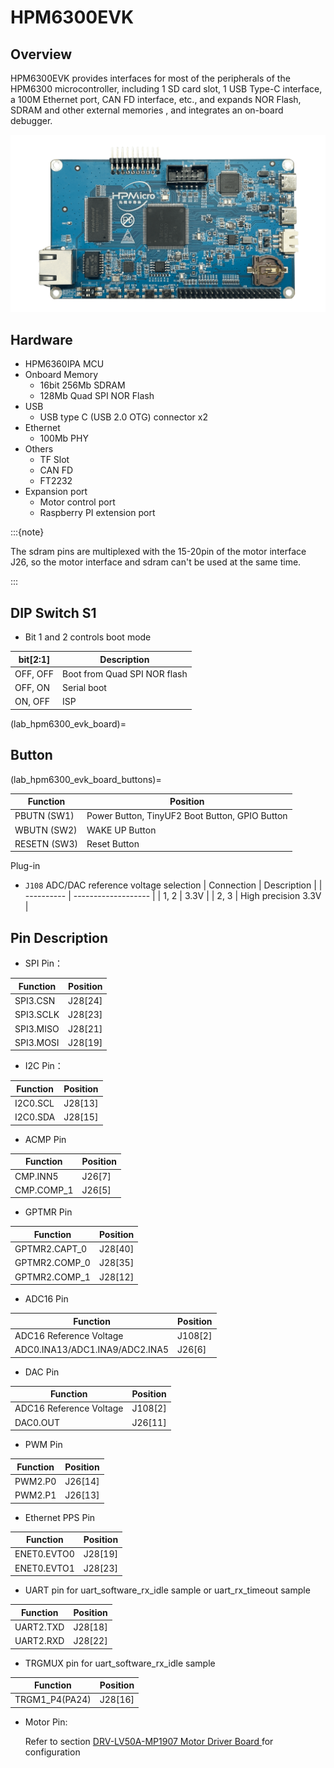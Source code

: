 # HPM6300EVK

## Overview
HPM6300EVK provides interfaces for most of the peripherals of the HPM6300 microcontroller, including 1 SD card slot, 1 USB Type-C interface, a 100M Ethernet port, CAN FD interface, etc., and expands NOR Flash, SDRAM and other external memories , and integrates an on-board debugger.

![hpm6300evk](../../../../assets/sdk/boards/hpm6300evk/hpm6300evk.png "hpm6300evk")

## Hardware

- HPM6360IPA MCU
- Onboard Memory
  - 16bit 256Mb SDRAM
  - 128Mb Quad SPI NOR Flash
- USB
  - USB type C (USB 2.0 OTG) connector x2
- Ethernet
  - 100Mb PHY
- Others
  - TF Slot
  - CAN FD
  - FT2232
- Expansion port
  - Motor control port
  - Raspberry PI extension port

:::{note}

The sdram pins are multiplexed with the 15-20pin of the motor interface J26, so the motor interface and sdram can't be used at the same time.

:::

## DIP Switch S1

- Bit 1 and 2 controls boot mode

| bit[2:1] | Description                  |
| -------- | ---------------------------- |
| OFF, OFF | Boot from Quad SPI NOR flash |
| OFF, ON  | Serial boot                  |
| ON, OFF  | ISP                          |

(lab_hpm6300_evk_board)=

## Button

(lab_hpm6300_evk_board_buttons)=

| Function     | Position                                       |
| ------------ | ---------------------------------------------- |
| PBUTN (SW1)  | Power Button, TinyUF2 Boot Button, GPIO Button |
| WBUTN (SW2)  | WAKE UP Button                                 |
| RESETN (SW3) | Reset Button                                   |

Plug-in

- `J108` ADC/DAC reference voltage selection
  | Connection | Description         |
  | ---------- | ------------------- |
  | 1, 2       | 3.3V                |
  | 2, 3       | High precision 3.3V |

## Pin Description

- SPI Pin：

| Function  | Position |
| --------- | -------- |
| SPI3.CSN  | J28[24]  |
| SPI3.SCLK | J28[23]  |
| SPI3.MISO | J28[21]  |
| SPI3.MOSI | J28[19]  |

- I2C Pin：

| Function | Position |
| -------- | -------- |
| I2C0.SCL | J28[13]  |
| I2C0.SDA | J28[15]  |

- ACMP Pin

| Function   | Position |
| ---------- | -------- |
| CMP.INN5   | J26[7]   |
| CMP.COMP_1 | J26[5]   |

- GPTMR Pin

| Function      | Position |
| ------------- | -------- |
| GPTMR2.CAPT_0 | J28[40] |
| GPTMR2.COMP_0 | J28[35] |
| GPTMR2.COMP_1 | J28[12] |

- ADC16 Pin

| Function                       | Position |
| ------------------------------ | -------- |
| ADC16 Reference Voltage        | J108[2]  |
| ADC0.INA13/ADC1.INA9/ADC2.INA5 | J26[6]   |

- DAC Pin

| Function                | Position |
| ----------------------- | -------- |
| ADC16 Reference Voltage | J108[2]  |
| DAC0.OUT                | J26[11]  |

- PWM Pin

| Function | Position |
| -------- | -------- |
| PWM2.P0  | J26[14]  |
| PWM2.P1  | J26[13]  |

- Ethernet PPS Pin

| Function    | Position |
| ----------- | -------- |
| ENET0.EVTO0 | J28[19]  |
| ENET0.EVTO1 | J28[23]  |

- UART pin for uart_software_rx_idle sample or uart_rx_timeout sample

| Function   | Position |
| ---------- | -------- |
| UART2.TXD | J28[18]   |
| UART2.RXD | J28[22]   |

- TRGMUX pin for uart_software_rx_idle sample

| Function   | Position |
| ---------- | -------- |
| TRGM1_P4(PA24)  | J28[16]   |

- Motor Pin:

  Refer to section [DRV-LV50A-MP1907 Motor Driver Board ](lab_drv_lv50a_mp1907) for configuration
